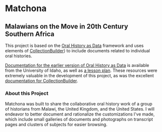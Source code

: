 
# Matchona

## Malawians on the Move in 20th Century Southern Africa

This project is based on the [Oral History as Data](https://oralhistoryasdata.github.io/) framework and uses elements of [CollectionBuilder](https://collectionbuilder.github.io/)) to include documents related to individual oral histories.

[Documentation for the earlier version of Oral History as Data](https://uidaholib.github.io/oral-history-as-data/about.html) is available from the University of Idaho, as well as [a lesson plan](https://learn-static.github.io/oral-history-as-data/). These resources were extremely valuable in the development of this project, as was the excellent [documentation for CollectionBuilder](https://collectionbuilder.github.io/cb-docs/).

### About this Project

Matchona was built to share the collaborative oral history work of a group of historians from Malawi, the United Kingdom, and the United States. I will endeavor to better document and rationalize the customizations I've made, which include small galleries of documents and photographs on transcript pages and clusters of subjects for easier browsing.  
